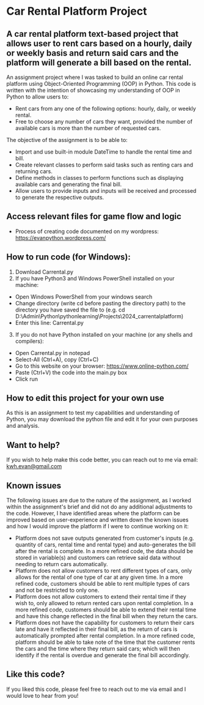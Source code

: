 # Car Rental Platform Project

## A car rental platform text-based project that allows user to rent cars based on a hourly, daily or weekly basis and return said cars and the platform will generate a bill based on the rental.

An assignment project where I was tasked to build an online car rental platform using Object-Oriented Programming (OOP) in Python. This code is written with the intention of showcasing my understanding of OOP in Python to allow users to:

* Rent cars from any one of the following options: hourly, daily, or weekly rental.
* Free to choose any number of cars they want, provided the number of available cars is more than the number of requested cars.

The objective of the assignment is to be able to:

* Import and use built-in module DateTime to handle the rental time and bill.
* Create relevant classes to perform said tasks such as renting cars and returning cars.
* Define methods in classes to perform functions such as displaying available cars and generating the final bill.
* Allow users to provide inputs and inputs will be received and processed to generate the respective outputs.

## Access relevant files for game flow and logic

* Process of creating code documented on my wordpress: https://evanpython.wordpress.com/

## How to run code (for Windows):
1. Download Carrental.py
2. If you have Python3 and Windows PowerShell installed on your machine:
* Open Windows PowerShell from your windows search
* Change directory (write cd before pasting the directory path) to the directory you have saved the file to (e.g. cd D:\Admin\Python\pythonlearning\Projects\2024_carrentalplatform)
* Enter this line: Carrental.py
3. If you do not have Python installed on your machine (or any shells and compilers):
* Open Carrental.py in notepad
* Select-All (Ctrl+A), copy (Ctrl+C)
* Go to this website on your browser: https://www.online-python.com/
* Paste (Ctrl+V) the code into the main.py box
* Click run

## How to edit this project for your own use

As this is an assignment to test my capabilities and understanding of Python, you may download the python file and edit it for your own purposes and analysis.

## Want to help?

If you wish to help make this code better, you can reach out to me via email: kwh.evan@gmail.com

## Known issues

The following issues are due to the nature of the assignment, as I worked within the assignment's brief and did not do any additional adjustments to the code. However, I have identified areas where the platform can be improved based on user-experience and written down the known issues and how I would improve the platform if I were to continue working on it:
* Platform does not save outputs generated from customer's inputs (e.g. quantity of cars, rental time and rental type) and auto-generates the bill after the rental is complete. In a more refined code, the data should be stored in variable(s) and customers can retrieve said data without needing to return cars automatically.
* Platform does not allow customers to rent different types of cars, only allows for the rental of one type of car at any given time. In a more refined code, customers should be able to rent multiple types of cars and not be restricted to only one.
* Platform does not allow customers to extend their rental time if they wish to, only allowed to return rented cars upon rental completion. In a more refined code, customers should be able to extend their rental time and have this change reflected in the final bill when they return the cars.
* Platform does not have the capability for customers to return their cars late and have it reflected in their final bill, as the return of cars is automatically prompted after rental completion. In a more refined code, platform should be able to take note of the time that the customer rents the cars and the time where they return said cars; which will then identify if the rental is overdue and generate the final bill accordingly.

## Like this code?

If you liked this code, please feel free to reach out to me via email and I would love to hear from you!